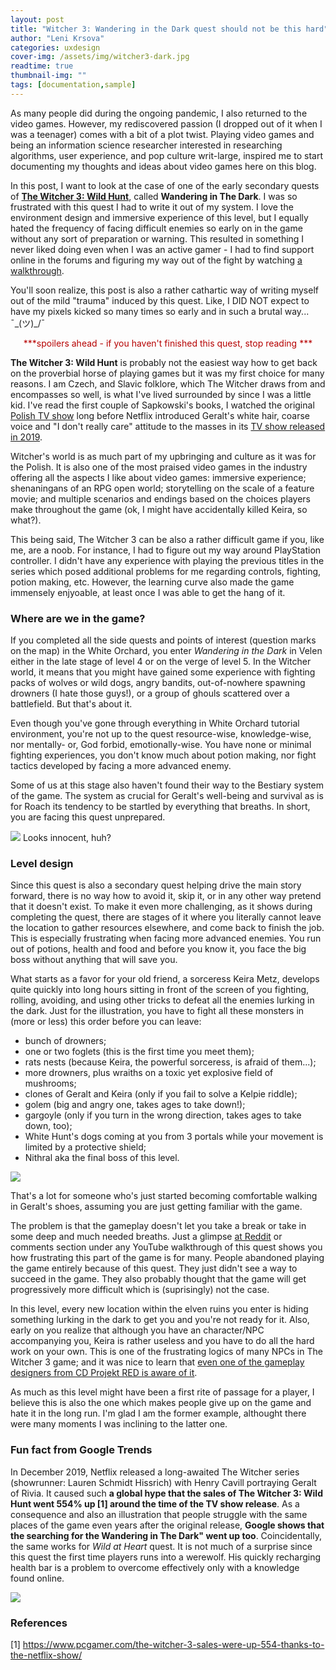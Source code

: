 ```yaml
---
layout: post
title: "Witcher 3: Wandering in the Dark quest should not be this hard"
author: "Leni Krsova"
categories: uxdesign
cover-img: /assets/img/witcher3-dark.jpg
readtime: true
thumbnail-img: ""
tags: [documentation,sample]
---
```


As many people did during the ongoing pandemic, I also returned to the video games. However, my rediscovered passion (I dropped out of it when I was a teenager) comes with a bit of a plot twist. Playing video games and being an information science researcher interested in researching algorithms, user experience, and pop culture writ-large, inspired me to start documenting my thoughts and ideas about video games here on this blog.

In this post, I want to look at the case of one of the early secondary quests of **<a href="https://thewitcher.com/en/witcher3" target="_blank">The Witcher 3: Wild Hunt</a>**, called **Wandering in The Dark**. I was so frustrated with this quest I had to write it out of my system. I love the environment design and immersive experience of this level, but I equally hated the frequency of facing difficult enemies so early on in the game without any sort of preparation or warning. This resulted in something I never liked doing even when I was an active gamer - I had to find support online in the forums and figuring my way out of the fight by watching <a href="https://www.youtube.com/watch?v=aIvYQI4p-jg">a walkthrough</a>. 

You'll soon realize, this post is also a rather cathartic way of writing myself out of the mild "trauma" induced by this quest. Like, I DID NOT expect to have my pixels kicked so many times so early and in such a brutal way... ¯\_(ツ)_/¯

<center><font color="#b60000">***spoilers ahead - if you haven't finished this quest, stop reading ***</font></center>

**The Witcher 3: Wild Hunt** is probably not the easiest way how to get back on the proverbial horse of playing games but it was my first choice for many reasons. I am Czech, and Slavic folklore, which The Witcher draws from and encompasses so well, is what I've lived surrounded by since I was a little kid. I've read the first couple of Sapkowski's books, I watched the original [Polish TV show](https://en.wikipedia.org/wiki/The_Hexer_(TV_series)) long before Netflix introduced Geralt's white hair, coarse voice and "I don't really care" attitude to the masses in its [TV show released in 2019](https://www.imdb.com/title/tt5180504).

Witcher's world is as much part of my upbringing and culture as it was for the Polish. It is also one of the most praised video games in the industry offering all the aspects I like about video games: immersive experience; shenaningans of an RPG open world; storytelling on the scale of a feature movie; and multiple scenarios and endings based on the choices players make throughout the game (ok, I might have accidentally killed Keira, so what?).

This being said, The Witcher 3 can be also a rather difficult game if you, like me, are a noob. For instance, I had to figure out my way around PlayStation controller. I didn't have any experience with playing the previous titles in the series which posed additional problems  for me regarding controls, fighting, potion making, etc. However, the learning curve also made the game immensely enjyoable, at least once I was able to get the hang of it.

### Where are we in the game?
If you completed all the side quests and points of interest (question marks on the map) in the White Orchard, you enter *Wandering in the Dark* in Velen either in the late stage of level 4 or on the verge of level 5. In the Witcher world, it means that you might have gained some experience with fighting packs of wolves or wild dogs, angry bandits, out-of-nowhere spawning drowners (I hate those guys!), or a group of ghouls scattered over a battlefield. But that's about it.

Even though you've gone through everything in White Orchard tutorial environment, you're not up to the quest resource-wise, knowledge-wise, nor mentally- or, God forbid, emotionally-wise. You have none or minimal fighting experiences, you don't know much about potion making, nor fight tactics developed by facing a more advanced enemy.

Some of us at this stage also haven't found their way to the Bestiary system of the game. The system as crucial for Geralt's well-being and survival as is for Roach its tendency to be startled by everything that breaths. In short, you are facing this quest unprepared.

<img src="/assets/img/widd.jpg">
Looks innocent, huh?

### Level design 
Since this quest is also a secondary quest helping drive the main story forward, there is no way how to avoid it, skip it, or in any other way pretend that it doesn't exist. To make it even more challenging, as it shows during completing the quest, there are stages of it where you literally cannot leave the location to gather resources elsewhere, and come back to finish the job. This is especially frustrating when facing more advanced enemies. You run out of potions, health and food and before you know it, you face the big boss without anything that will save you.

What starts as a favor for your old friend, a sorceress Keira Metz, develops quite quickly into long hours sitting in front of the screen of you fighting, rolling, avoiding, and using other tricks to defeat all the enemies lurking in the dark. Just for the illustration, you have to fight all these monsters in (more or less) this order before you can leave:
+ bunch of drowners;
+ one or two foglets (this is the first time you meet them);
+ rats nests (because Keira, the powerful sorceress, is afraid of them...);
+ more drowners, plus wraiths on a toxic yet explosive field of mushrooms;
+ clones of Geralt and Keira (only if you fail to solve a Kelpie riddle);
+ golem (big and angry one, takes ages to take down!);
+ gargoyle (only if you turn in the wrong direction, takes ages to take down, too);
+ White Hunt's dogs coming at you from 3 portals while your movement is limited by a protective shield;
+ Nithral aka the final boss of this level.

<img src="/assets/img/nithral-dark.jpg">

That's a lot for someone who's just started becoming comfortable walking in Geralt's shoes, assuming you are just getting familiar with the game.

The problem is that the gameplay doesn't let you take a break or take in some deep and much needed breaths. Just a glimpse <a href="https://www.reddit.com/r/thewitcher3/comments/4m9ls2/a_rant_on_the_level_design_of_wandering_in_the/">at Reddit</a> or comments section under any YouTube walkthrough of this quest shows you how frustrating this part of the game is for many. People abandoned playing the game entirely because of this quest. They just didn't see a way to succeed in the game. They also probably thought that the game will get progressively more difficult which is (suprisingly) not the case.

In this level, every new location within the elven ruins you enter is hiding something lurking in the dark to get you and you're not ready for it. Also, early on you realize that although you have an character/NPC accompanying you, Keira is rather useless and you have to do all the hard work on your own. This is one of the frustrating logics of many NPCs in The Witcher 3 game; and it was nice to learn that <a href="https://youtu.be/tDQPScB3bYA?t=1369">even one of the gameplay designers from CD Projekt RED is aware of it</a>.

As much as this level might have been a first rite of passage for a player, I believe this is also the one which makes people give up on the game and hate it in the long run. I'm glad I am the former example, althought there were many moments I was inclining to the latter one.

### Fun fact from Google Trends

In December 2019, Netflix released a long-awaited The Witcher series (showrunner: Lauren Schmidt Hissrich) with Henry Cavill portraying Geralt of Rivia. It caused such **a global hype that the sales of The Witcher 3: Wild Hunt went 554% up [1] around the time of the TV show release**. As a consequence and also an illustration that people struggle with the same places of the game even years after the original release, **Google shows that the searching for the Wandering in The Dark" went up too**. Coincidentally, the same works for *Wild at Heart* quest. It is not much of a surprise since this quest the first time players runs into a werewolf. His quickly recharging health bar is a problem to overcome effectively only with a knowledge found online.

<img src="/assets/img/witcher-trends.PNG">

### References
[1] https://www.pcgamer.com/the-witcher-3-sales-were-up-554-thanks-to-the-netflix-show/
